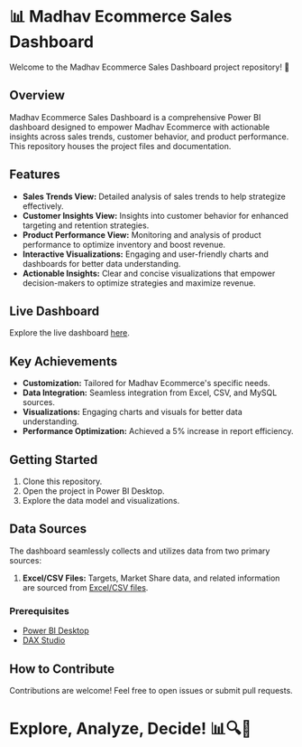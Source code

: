 # 📊 Madhav Ecommerce Sales Dashboard

Welcome to the Madhav Ecommerce Sales Dashboard project repository! 🚀

## Overview
Madhav Ecommerce Sales Dashboard is a comprehensive Power BI dashboard designed to empower Madhav Ecommerce with actionable insights across sales trends, customer behavior, and product performance. This repository houses the project files and documentation.

## Features
- **Sales Trends View:** Detailed analysis of sales trends to help strategize effectively.
- **Customer Insights View:** Insights into customer behavior for enhanced targeting and retention strategies.
- **Product Performance View:** Monitoring and analysis of product performance to optimize inventory and boost revenue.
- **Interactive Visualizations:** Engaging and user-friendly charts and dashboards for better data understanding.
- **Actionable Insights:** Clear and concise visualizations that empower decision-makers to optimize strategies and maximize revenue.

## Live Dashboard
Explore the live dashboard [here](https://app.powerbi.com/reportEmbed?reportId=084e87fa-dbbf-4328-bb5b-afbd4503d0da&autoAuth=true&ctid=471e96a8-43b1-47a0-82ee-f9787f86e724).

## Key Achievements
- **Customization:** Tailored for Madhav Ecommerce's specific needs.
- **Data Integration:** Seamless integration from Excel, CSV, and MySQL sources.
- **Visualizations:** Engaging charts and visuals for better data understanding.
- **Performance Optimization:** Achieved a 5% increase in report efficiency.

## Getting Started
1. Clone this repository.
2. Open the project in Power BI Desktop.
3. Explore the data model and visualizations.

## Data Sources
The dashboard seamlessly collects and utilizes data from two primary sources:

1. **Excel/CSV Files:** Targets, Market Share data, and related information are sourced from [Excel/CSV files](https://github.com/MathavanPandi/Power-BI-Dashboards/tree/main/Madhav%20Ecommerce%20Sales%20Dashboard).


### Prerequisites
- [Power BI Desktop](https://powerbi.microsoft.com/desktop/)
- [DAX Studio](https://daxstudio.org/)

## How to Contribute
Contributions are welcome! Feel free to open issues or submit pull requests.

# Explore, Analyze, Decide! 📊🔍🚀
